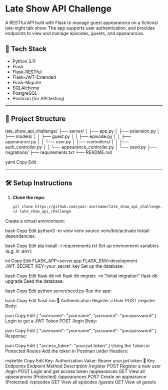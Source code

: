 #  Late Show API Challenge

A RESTful API built with Flask to manage guest appearances on a fictional late-night talk show. The app supports user authentication, and provides endpoints to view and manage episodes, guests, and appearances.

## 🚀 Tech Stack

- Python 3.11
- Flask
- Flask-RESTful
- Flask-JWT-Extended
- Flask-Migrate
- SQLAlchemy
- PostgreSQL
- Postman (for API testing)

---

## 📁 Project Structure

late_show_api_challenge/
├── server/
│ ├── app.py
│ ├── extension.py
│ ├── models/
│ │ ├── guest.py
│ │ ├── episode.py
│ │ ├── appearance.py
│ │ └── user.py
│ ├── controllers/
│ │ ├── auth_controller.py
│ │ └── appearance_controller.py
│ └── seed.py
├── migrations/
├── requirements.txt
└── README.md

yaml
Copy
Edit

---

## 🛠️ Setup Instructions

1. **Clone the repo**:
   ```bash
   git clone https://github.com/your-username/late_show_api_challenge.git
   cd late_show_api_challenge
Create a virtual environment:

bash
Copy
Edit
python3 -m venv venv
source venv/bin/activate
Install dependencies:

bash
Copy
Edit
pip install -r requirements.txt
Set up environment variables (e.g. in .env):

ini
Copy
Edit
FLASK_APP=server.app
FLASK_ENV=development
JWT_SECRET_KEY=your_secret_key
Set up the database:

bash
Copy
Edit
flask db init
flask db migrate -m "Initial migration"
flask db upgrade
Seed the database:

bash
Copy
Edit
python server/seed.py
Run the app:

bash
Copy
Edit
flask run
🔐 Authentication
Register a User
POST /register
Body:

json
Copy
Edit
{
  "username": "yourname",
  "password": "yourpassword"
}
Login to get a JWT Token
POST /login
Body:

json
Copy
Edit
{
  "username": "yourname",
  "password": "yourpassword"
}
Response:

json
Copy
Edit
{
  "access_token": "your.jwt.token"
}
Using the Token in Protected Routes
Add the token in Postman under Headers:

makefile
Copy
Edit
Key: Authorization
Value: Bearer your.jwt.token
📌 Key Endpoints
Endpoint	Method	Description
/register	POST	Register a new user
/login	POST	Login and get access token
/appearances	GET	View all appearances (Protected)
/appearances	POST	Create an appearance (Protected)
/episodes	GET	View all episodes
/guests	GET	View all guests

